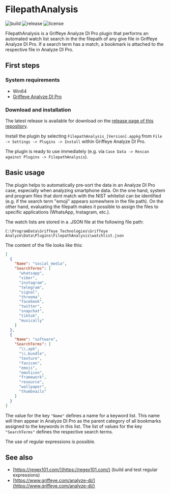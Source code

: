 ﻿# FilepathAnalysis

![build](https://img.shields.io/github/actions/workflow/status/con-web-adipp/FilepathAnalysis/build.yml)
![release](https://img.shields.io/github/v/release/con-web-adipp/FilepathAnalysis)
![license](https://img.shields.io/github/license/con-web-adipp/FilepathAnalysis)

FilepathAnalysis is a Griffeye Analyze DI Pro plugin that performs an automated watch list search in the the filepath of any give file in Griffeye Analyze DI Pro.
If a search term has a match, a bookmark is attached to the respective file in Analyze DI Pro.

## First steps
### System requirements

- Win64
- [Griffeye Analyze DI Pro](https://www.griffeye.com/analyze-di/)



### Download and installation

The latest release is available for download on the [release page of this repository](https://github.com/con-web-adipp/Tesseract4AnalyzeWatchlist/releases).


Install the plugin by selecting ``FilepathAnalysis_[Version].appkg`` from ``File -> Settings -> Plugins -> Install`` within Griffeye Analyze DI Pro.

The plugin is ready to use immediately (e.g. via ``Case Data -> Rescan against Plugins -> FilepathAnalysis``).

## Basic usage

The plugin helps to automatically pre-sort the data in an Analyze DI Pro case, especially when analyzing smartphone data. 
On the one hand, system and program files that dont match with the NIST whitelist can be identified (e.g. if the search term "emoji" appears somewhere in the file path).
On the other hand, evaluating the filepath makes it possible to assign the files to specific applications (WhatsApp, Instagram, etc.).

The watch lists are stored in a .JSON file at the following file path:

```
C:\ProgramData\Griffeye Technologies\Griffeye Analyze\Data\Plugins\FilepathAnalysis\watchlist.json
```


The content of the file looks like this:
```json
[
  {
    "Name": "social_media",
    "SearchTerms": [
      "whatsapp",
      "viber",
      "instagram",
      "telegram",
      "signal",
      "threema",
      "facebook",
      "twitter",
      "snapchat",
      "tiktok",
      "musically"
    ]
  },
  {
    "Name": "software",
    "SearchTerms": [
      "\\.apk",
      "\\.bundle",
      "texture",
      "favicon",
      "emoji",
      "emoticon",
      "framework",
      "resource",
      "wallpaper",
      "thumbnails"
    ]
  }
]
```
The value for the key ```"Name"``` defines a name for a keyword list. This name will then appear in Analyze DI Pro as the parent category of all bookmarks assigned to the keywords in this list.
The list of values for the key ```"SearchTerms"``` defines the respective search terms.

The use of regular expressions is possible.

## See also

- [https://regex101.com/](https://regex101.com/) (build and test regular expressions)
- [https://www.griffeye.com/analyze-di/](https://www.griffeye.com/analyze-di/)
